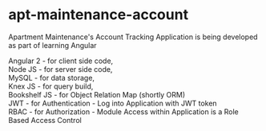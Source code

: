 # apt-maintenance-account
Apartment Maintenance's Account Tracking Application is being developed as part of learning Angular  

Angular 2		- for client side code,  
Node JS   		- for server side code,  
MySQL	  		- for data storage,  
Knex JS      	- for query build,  
Bookshelf JS 	- for Object Relation Map (shortly ORM)  
JWT				- for Authentication - Log into Application with JWT token  
RBAC			- for Authorization - Module Access within Application is a Role Based Access Control  